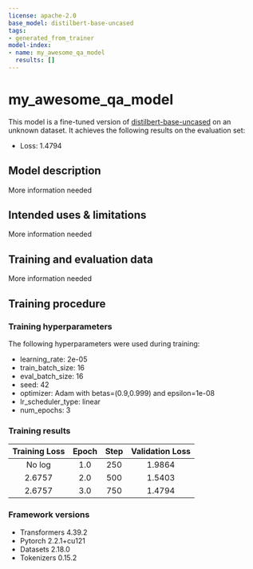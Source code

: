 ```yaml
---
license: apache-2.0
base_model: distilbert-base-uncased
tags:
- generated_from_trainer
model-index:
- name: my_awesome_qa_model
  results: []
---
```


<!-- This model card has been generated automatically according to the information the Trainer had access to. You
should probably proofread and complete it, then remove this comment. -->

# my_awesome_qa_model

This model is a fine-tuned version of [distilbert-base-uncased](https://huggingface.co/distilbert-base-uncased) on an unknown dataset.
It achieves the following results on the evaluation set:
- Loss: 1.4794

## Model description

More information needed

## Intended uses & limitations

More information needed

## Training and evaluation data

More information needed

## Training procedure

### Training hyperparameters

The following hyperparameters were used during training:
- learning_rate: 2e-05
- train_batch_size: 16
- eval_batch_size: 16
- seed: 42
- optimizer: Adam with betas=(0.9,0.999) and epsilon=1e-08
- lr_scheduler_type: linear
- num_epochs: 3

### Training results

| Training Loss | Epoch | Step | Validation Loss |
|:-------------:|:-----:|:----:|:---------------:|
| No log        | 1.0   | 250  | 1.9864          |
| 2.6757        | 2.0   | 500  | 1.5403          |
| 2.6757        | 3.0   | 750  | 1.4794          |


### Framework versions

- Transformers 4.39.2
- Pytorch 2.2.1+cu121
- Datasets 2.18.0
- Tokenizers 0.15.2
